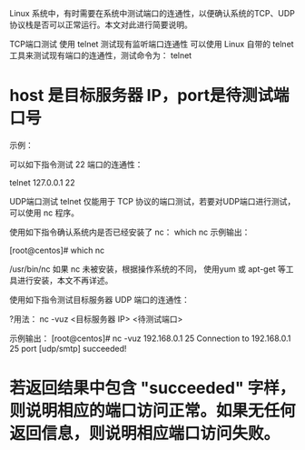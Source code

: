 Linux 系统中，有时需要在系统中测试端口的连通性，以便确认系统的TCP、UDP协议栈是否可以正常运行。本文对此进行简要说明。

TCP端口测试
使用 telnet 测试现有监听端口连通性
可以使用 Linux 自带的 telnet 工具来测试现有端口的连通性，测试命令为：
telnet <host> <port>
# host 是目标服务器 IP，port是待测试端口号
示例：

可以如下指令测试 22 端口的连通性：

telnet 127.0.0.1 22

UDP端口测试
telnet 仅能用于 TCP 协议的端口测试，若要对UDP端口进行测试，可以使用 nc 程序。

使用如下指令确认系统内是否已经安装了 nc：
which nc
示例输出：

[root@centos]# which nc

/usr/bin/nc
如果 nc 未被安装，根据操作系统的不同， 使用yum 或 apt-get 等工具进行安装，本文不再详述。

使用如下指令测试目标服务器 UDP 端口的连通性：

?用法：
nc -vuz <目标服务器 IP> <待测试端口>

示例输出：
[root@centos]# nc -vuz 192.168.0.1 25
Connection to 192.168.0.1 25 port [udp/smtp] succeeded!

# 若返回结果中包含 "succeeded" 字样，则说明相应的端口访问正常。如果无任何返回信息，则说明相应端口访问失败。